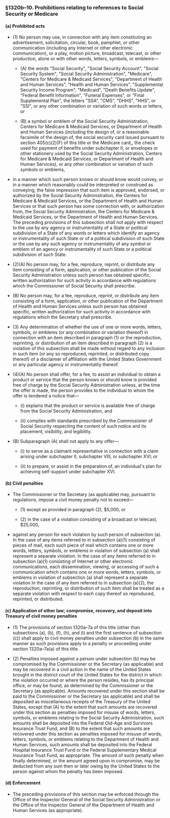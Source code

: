 ### §1320b–10. Prohibitions relating to references to Social Security or Medicare
#### (a) Prohibited acts
* (1) No person may use, in connection with any item constituting an advertisement, solicitation, circular, book, pamphlet, or other communication (including any Internet or other electronic communication), or a play, motion picture, broadcast, telecast, or other production, alone or with other words, letters, symbols, or emblems—

  * (A) the words "Social Security", "Social Security Account", "Social Security System", "Social Security Administration", "Medicare", "Centers for Medicare & Medicaid Services", "Department of Health and Human Services", "Health and Human Services", "Supplemental Security Income Program", "Medicaid", "Death Benefits Update", "Federal Benefit Information", "Funeral Expenses", or "Final Supplemental Plan", the letters "SSA", "CMS", "DHHS", "HHS", or "SSI", or any other combination or variation of such words or letters, or

  * (B) a symbol or emblem of the Social Security Administration, Centers for Medicare & Medicaid Services, or Department of Health and Human Services (including the design of, or a reasonable facsimile of the design of, the social security card issued pursuant to section 405(c)(2)(F) of this title or the Medicare card,, the check used for payment of benefits under subchapter II, or envelopes or other stationery used by the Social Security Administration, Centers for Medicare & Medicaid Services, or Department of Health and Human Services), or any other combination or variation of such symbols or emblems,


* in a manner which such person knows or should know would convey, or in a manner which reasonably could be interpreted or construed as conveying, the false impression that such item is approved, endorsed, or authorized by the Social Security Administration, the Centers for Medicare & Medicaid Services, or the Department of Health and Human Services or that such person has some connection with, or authorization from, the Social Security Administration, the Centers for Medicare & Medicaid Services, or the Department of Health and Human Services. The preceding provisions of this subsection shall not apply with respect to the use by any agency or instrumentality of a State or political subdivision of a State of any words or letters which identify an agency or instrumentality of such State or of a political subdivision of such State or the use by any such agency or instrumentality of any symbol or emblem of an agency or instrumentality of such State or a political subdivision of such State.

* (2)(A) No person may, for a fee, reproduce, reprint, or distribute any item consisting of a form, application, or other publication of the Social Security Administration unless such person has obtained specific, written authorization for such activity in accordance with regulations which the Commissioner of Social Security shall prescribe.

* (B) No person may, for a fee, reproduce, reprint, or distribute any item consisting of a form, application, or other publication of the Department of Health and Human Services unless such person has obtained specific, written authorization for such activity in accordance with regulations which the Secretary shall prescribe.

* (3) Any determination of whether the use of one or more words, letters, symbols, or emblems (or any combination or variation thereof) in connection with an item described in paragraph (1) or the reproduction, reprinting, or distribution of an item described in paragraph (2) is a violation of this subsection shall be made without regard to any inclusion in such item (or any so reproduced, reprinted, or distributed copy thereof) of a disclaimer of affiliation with the United States Government or any particular agency or instrumentality thereof.

* (4)(A) No person shall offer, for a fee, to assist an individual to obtain a product or service that the person knows or should know is provided free of charge by the Social Security Administration unless, at the time the offer is made, the person provides to the individual to whom the offer is tendered a notice that—

  * (i) explains that the product or service is available free of charge from the Social Security Administration, and

  * (ii) complies with standards prescribed by the Commissioner of Social Security respecting the content of such notice and its placement, visibility, and legibility.


* (B) Subparagraph (A) shall not apply to any offer—

  * (i) to serve as a claimant representative in connection with a claim arising under subchapter II, subchapter VIII, or subchapter XVI; or

  * (ii) to prepare, or assist in the preparation of, an individual's plan for achieving self-support under subchapter XVI.

#### (b) Civil penalties
* The Commissioner or the Secretary (as applicable) may, pursuant to regulations, impose a civil money penalty not to exceed—

  * (1) except as provided in paragraph (2), $5,000, or

  * (2) in the case of a violation consisting of a broadcast or telecast, $25,000,


* against any person for each violation by such person of subsection (a). In the case of any items referred to in subsection (a)(1) consisting of pieces of mail, each such piece of mail which contains one or more words, letters, symbols, or emblems in violation of subsection (a) shall represent a separate violation. In the case of any items referred to in subsection (a)(1) consisting of Internet or other electronic communications, each dissemination, viewing, or accessing of such a communication which contains one or more words, letters, symbols, or emblems in violation of subsection (a) shall represent a separate violation In the case of any item referred to in subsection (a)(2), the reproduction, reprinting, or distribution of such item shall be treated as a separate violation with respect to each copy thereof so reproduced, reprinted, or distributed.

#### (c) Application of other law; compromise, recovery, and deposit into Treasury of civil money penalties
* (1) The provisions of section 1320a–7a of this title (other than subsections (a), (b), (f), (h), and (i) and the first sentence of subsection (c)) shall apply to civil money penalties under subsection (b) in the same manner as such provisions apply to a penalty or proceeding under section 1320a–7a(a) of this title.

* (2) Penalties imposed against a person under subsection (b) may be compromised by the Commissioner or the Secretary (as applicable) and may be recovered in a civil action in the name of the United States brought in the district court of the United States for the district in which the violation occurred or where the person resides, has its principal office, or may be found, as determined by the Commissioner or the Secretary (as applicable). Amounts recovered under this section shall be paid to the Commissioner or the Secretary (as applicable) and shall be deposited as miscellaneous receipts of the Treasury of the United States, except that (A) to the extent that such amounts are recovered under this section as penalties imposed for misuse of words, letters, symbols, or emblems relating to the Social Security Administration, such amounts shall be deposited into the Federal Old-Age and Survivors Insurance Trust Fund, and (B) to the extent that such amounts are recovered under this section as penalties imposed for misuse of words, letters, symbols, or emblems relating to the Department of Health and Human Services, such amounts shall be deposited into the Federal Hospital Insurance Trust Fund or the Federal Supplementary Medical Insurance Trust Fund, as appropriate. The amount of such penalty when finally determined, or the amount agreed upon in compromise, may be deducted from any sum then or later owing by the United States to the person against whom the penalty has been imposed.

#### (d) Enforcement
* The preceding provisions of this section may be enforced through the Office of the Inspector General of the Social Security Administration or the Office of the Inspector General of the Department of Health and Human Services (as appropriate).
